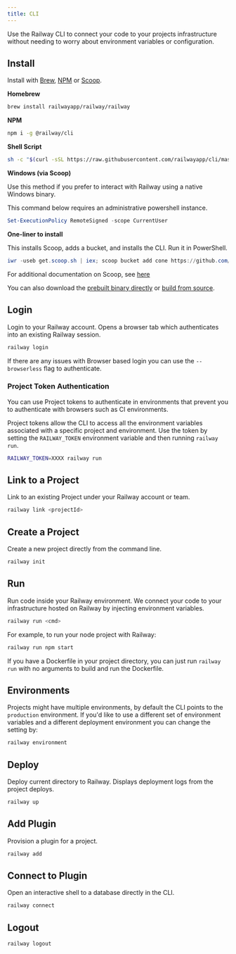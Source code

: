 ```yaml
---
title: CLI
---
```


Use the Railway CLI to connect your code to your projects infrastructure without
needing to worry about environment variables or configuration.

## Install

Install with [Brew](https://brew.sh), [NPM](https://www.npmjs.com/package/@railway/cli) or [Scoop](https://scoop.sh).

**Homebrew**

```bash
brew install railwayapp/railway/railway
```
**NPM**
```bash
npm i -g @railway/cli
```
**Shell Script**
```bash
sh -c "$(curl -sSL https://raw.githubusercontent.com/railwayapp/cli/master/install.sh)"
```

**Windows (via Scoop)**

Use this method if you prefer to interact with Railway using a native Windows binary.

This command below requires an administrative powershell instance.

```ps1
Set-ExecutionPolicy RemoteSigned -scope CurrentUser
```

**One-liner to install**

This installs Scoop, adds a bucket, and installs the CLI. Run it in PowerShell.

```ps1
iwr -useb get.scoop.sh | iex; scoop bucket add cone https://github.com/railwayapp/scoop-railway; scoop install scoop-railway/railway
```

For additional documentation on Scoop, see [here](https://scoop-docs.vercel.app/)

You can also download the [prebuilt binary directly](https://github.com/railwayapp/cli/releases/latest) or [build from source](https://github.com/railwayapp/cli#from-source).

## Login

Login to your Railway account. Opens a browser tab which authenticates into an existing Railway session. 

```bash
railway login
```

If there are any issues with Browser based login you can use the `--browserless` flag to authenticate.

### Project Token Authentication

You can use Project tokens to authenticate in environments that prevent you to authenticate with browsers such as CI environments.

Project tokens allow the CLI to access all the environment variables associated
with a specific project and environment. Use the token by setting the
`RAILWAY_TOKEN` environment variable and then running `railway run`.

```bash
RAILWAY_TOKEN=XXXX railway run
```

## Link to a Project

Link to an existing Project under your Railway account or team.

<NextImage src="https://res.cloudinary.com/railway/image/upload/v1631917786/docs/railway-link_juslvt.png"
alt="Screenshot of Railway"
layout="intrinsic"
width={389} height={116} quality={80} />

```bash
railway link <projectId>
```

## Create a Project

Create a new project directly from the command line. 

```bash
railway init
```

## Run

Run code inside your Railway environment. We connect your code to your
infrastructure hosted on Railway by injecting environment variables.

```bash
railway run <cmd>
```

For example, to run your node project with Railway:

```bash
railway run npm start
```

If you have a Dockerfile in your project directory, you can just run
`railway run` with no arguments to build and run the Dockerfile.

## Environments

Projects might have multiple environments, by default the CLI points to the `production` environment. If you'd like to use a different set of environment variables and a different deployment environment you can change the setting by:

```bash
railway environment
```


## Deploy

Deploy current directory to Railway. Displays deployment logs from the project deploys.

```bash
railway up
```

## Add Plugin

Provision a plugin for a project.

```bash
railway add
```

## Connect to Plugin

Open an interactive shell to a database directly in the CLI.

```bash
railway connect
```

## Logout 

```bash
railway logout
```
